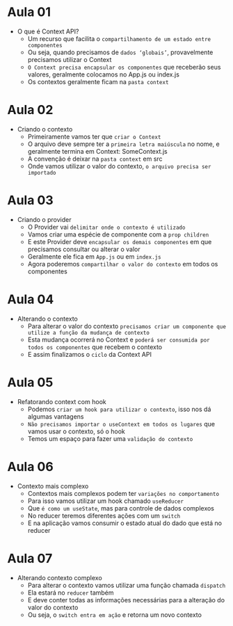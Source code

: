 # Aula 01

- O que é Context API?
  - Um recurso que facilita o `compartilhamento de um estado entre componentes`
  - Ou seja, quando precisamos de `dados ‘globais’`, provavelmente precisamos utilizar o Context
  - `O Context precisa encapsular os componentes` que receberão seus valores, geralmente colocamos no App.js ou index.js
  - Os contextos geralmente ficam na `pasta context`

# Aula 02

- Criando o contexto
  - Primeiramente vamos ter que `criar o Context`
  - O arquivo deve sempre ter a `primeira letra maiúscula` no nome, e geralmente termina em Context: SomeContext.js
  - A convenção é deixar na `pasta context` em src
  - Onde vamos utilizar o valor do contexto, `o arquivo precisa ser importado`

# Aula 03

- Criando o provider
  - O Provider vai `delimitar onde o contexto é utilizado`
  - Vamos criar uma espécie de componente com a `prop children`
  - E este Provider deve `encapsular os demais componentes` em que precisamos consultar ou alterar o valor
  - Geralmente ele fica em `App.js` ou em `index.js`
  - Agora poderemos `compartilhar o valor do contexto` em todos os componentes

# Aula 04

- Alterando o contexto
  - Para alterar o valor do contexto `precisamos criar um componente que utilize a função da mudança de contexto`
  - Esta mudança ocorrerá no Context e `poderá ser consumida por todos os componentes` que recebem o contexto
  - E assim finalizamos o `ciclo` da Context API

# Aula 05

- Refatorando context com hook
  - Podemos `criar um hook para utilizar o contexto`, isso nos dá algumas vantagens
  - `Não precisamos importar o useContext em todos os lugares` que vamos usar o contexto, só o hook
  - Temos um espaço para fazer uma `validação do contexto`

# Aula 06

- Contexto mais complexo
  - Contextos mais complexos podem ter `variações no comportamento`
  - Para isso vamos utilizar um hook chamado `useReducer`
  - Que `é como um useState`, mas para controle de dados complexos
  - No reducer teremos diferentes ações com um `switch`
  - E na aplicação vamos consumir o estado atual do dado que está no reducer

# Aula 07

- Alterando contexto complexo
  - Para alterar o contexto vamos utilizar uma função chamada `dispatch`
  - Ela estará no `reducer` também
  - E deve conter todas as informações necessárias para a alteração do valor do contexto
  - Ou seja, o `switch entra em ação` e retorna um novo contexto